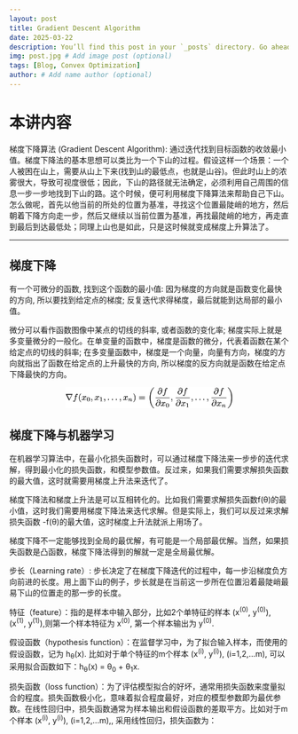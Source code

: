```yaml
---
layout: post
title: Gradient Descent Algorithm
date: 2025-03-22
description: You’ll find this post in your `_posts` directory. Go ahead and edit it and re-build the site to see your changes. # Add post description (optional)
img: post.jpg # Add image post (optional)
tags: [Blog, Convex Optimization]
author: # Add name author (optional)
---
```


# 本讲内容

梯度下降算法 (Gradient Descent Algorithm): 通过迭代找到目标函数的收敛最小值。梯度下降法的基本思想可以类比为一个下山的过程。假设这样一个场景：一个人被困在山上，需要从山上下来(找到山的最低点，也就是山谷)。但此时山上的浓雾很大，导致可视度很低；因此，下山的路径就无法确定，必须利用自己周围的信息一步一步地找到下山的路。这个时候，便可利用梯度下降算法来帮助自己下山。怎么做呢，首先以他当前的所处的位置为基准，寻找这个位置最陡峭的地方，然后朝着下降方向走一步，然后又继续以当前位置为基准，再找最陡峭的地方，再走直到最后到达最低处；同理上山也是如此，只是这时候就变成梯度上升算法了。

---

## 梯度下降

有一个可微分的函数, 找到这个函数的最小值: 因为梯度的方向就是函数变化最快的方向, 所以要找到给定点的梯度; 反复迭代求得梯度，最后就能到达局部的最小值。

微分可以看作函数图像中某点的切线的斜率, 或者函数的变化率; 梯度实际上就是多变量微分的一般化。在单变量的函数中，梯度是函数的微分，代表着函数在某个给定点的切线的斜率; 在多变量函数中，梯度是一个向量，向量有方向，梯度的方向就指出了函数在给定点的上升最快的方向, 所以梯度的反方向就是函数在给定点下降最快的方向。

<figure style="text-align: center;">
<img src="/assets/img/cvx1.png" alt="梯度公式" width="300">
<figcaption></figcaption>
</figure>

## 梯度下降与机器学习

在机器学习算法中，在最小化损失函数时，可以通过梯度下降法来一步步的迭代求解，得到最小化的损失函数，和模型参数值。反过来，如果我们需要求解损失函数的最大值，这时就需要用梯度上升法来迭代了。

梯度下降法和梯度上升法是可以互相转化的。比如我们需要求解损失函数f(θ)的最小值，这时我们需要用梯度下降法来迭代求解。但是实际上，我们可以反过来求解损失函数 -f(θ)的最大值，这时梯度上升法就派上用场了。

梯度下降不一定能够找到全局的最优解，有可能是一个局部最优解。当然，如果损失函数是凸函数，梯度下降法得到的解就一定是全局最优解。

步长（Learning rate）: 步长决定了在梯度下降迭代的过程中，每一步沿梯度负方向前进的长度。用上面下山的例子，步长就是在当前这一步所在位置沿着最陡峭最易下山的位置走的那一步的长度。

特征（feature）：指的是样本中输入部分，比如2个单特征的样本 (x<sup>(0)</sup>, y<sup>(0)</sup>), (x<sup>(1)</sup>, y<sup>(1)</sup>),则第一个样本特征为 x<sup>(0)</sup>, 第一个样本输出为 y<sup>(0)</sup>.

假设函数（hypothesis function）：在监督学习中，为了拟合输入样本，而使用的假设函数，记为 h<sub>θ</sub>(x). 比如对于单个特征的m个样本 (x<sup>(i)</sup>, y<sup>(i)</sup>), (i=1,2,...m), 可以采用拟合函数如下：h<sub>θ</sub>(x) = θ<sub>0</sub> + θ<sub>1</sub>x.

损失函数（loss function）：为了评估模型拟合的好坏，通常用损失函数来度量拟合的程度。损失函数极小化，意味着拟合程度最好，对应的模型参数即为最优参数。在线性回归中，损失函数通常为样本输出和假设函数的差取平方。比如对于m个样本 (x<sup>(i)</sup>, y<sup>(i)</sup>), (i=1,2,...m),, 采用线性回归，损失函数为：
